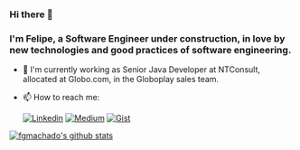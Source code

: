 ### Hi there 👋

### I'm Felipe, a Software Engineer under construction, in love by new technologies and good practices of software engineering.

- 🔭 I'm currently working as Senior Java Developer at NTConsult, allocated at Globo.com, in the Globoplay sales team.
- 📫 How to reach me:

    [![Linkedin](https://badgen.net/badge/LinkedIn/fgmachado?icon=linkedin)](https://www.linkedin.com/in/felipe-gomes-machado-16b8bb37/)
    [![Medium](https://badgen.net/badge/Medium/fgmachado?icon=medium)](https://medium.com/@fgmachado)
    [![Gist](https://badgen.net/badge/Gist/fgmachado?icon=gist)](https://gist.github.com/fgmachado)

[![fgmachado's github stats](https://github-readme-stats.vercel.app/api?username=fgmachado)](https://github.com/fgmachado/github-readme-stats)